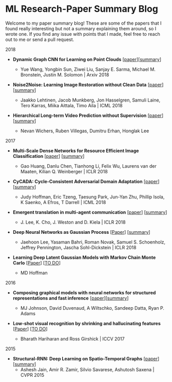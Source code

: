 # ML Research-Paper Summary Blog

Welcome to my paper summary blog! These are some of the papers that I found really interesting but not a summary explaining them around, so I wrote one. If you find any issue with points that I made, feel free to reach out to me or send a pull request.

2018
* **Dynamic Graph CNN for Learning on Point Clouds** [[paper](https://arxiv.org/abs/1801.07829)][[summary](https://github.com/siddsax/PaperSum/blob/master/Summaries/dgcnn.md)]
   * Yue Wang, Yongbin Sun, Ziwei Liu, Sanjay E. Sarma, Michael M. Bronstein, Justin M. Solomon | Arxiv 2018

* **Noise2Noise: Learning Image Restoration without Clean Data** [[paper](https://arxiv.org/pdf/1803.04189.pdf)] [[summary](https://github.com/siddsax/PaperSum/blob/master/Summaries/N2N.md)]
   * Jaakko Lehtinen, Jacob Munkberg, Jon Hasselgren, Samuli Laine, Tero Karras, Miika Aittala, Timo Aila | ICML 2018

* **Hierarchical Long-term Video Prediction without Supervision** [[paper](https://arxiv.org/pdf/1806.04768.pdf)] [[summary](https://github.com/siddsax/PaperSum/blob/master/Summaries/Hltvp.md)]
   * Nevan Wichers, Ruben Villegas, Dumitru Erhan, Honglak Lee

2017
* **Multi-Scale Dense Networks for Resource Efficient Image Classification** [[paper](https://arxiv.org/abs/1703.09844)] [[summary](https://github.com/siddsax/PaperSum/blob/master/Summaries/MSDNet.md)]
  * Gao Huang, Danlu Chen, Tianhong Li, Felix Wu, Laurens van der Maaten, Kilian Q. Weinberger | ICLR 2018

*  **CyCADA: Cycle-Consistent Adversarial Domain Adaptation** [[paper](http://proceedings.mlr.press/v80/hoffman18a/hoffman18a.pdf)] [[summary](https://github.com/siddsax/PaperSum/blob/master/Summaries/Cycada.md)]
   * Judy Hoffman, Eric Tzeng, Taesung Park, Jun-Yan Zhu, Phillip Isola, K Saenko, A Efros, T Darrell | ICML 2018

* **Emergent translation in multi-agent communication** [[paper](https://arxiv.org/pdf/1710.06922.pdf)] [[summary](https://github.com/siddsax/PaperSum/blob/master/Summaries/etmac.md)]
    * J. Lee, K. Cho, J. Weston and D. Kiela | ICLR 2018

* **Deep Neural Networks as Gaussian Process** [[Paper](https://arxiv.org/pdf/1711.00165.pdf)] [[summary](https://github.com/siddsax/PaperSum/blob/master/Summaries/dnngp.md)]
    * Jaehoon Lee, Yasaman Bahri, Roman Novak, Samuel S. Schoenholz, Jeffrey Pennington, Jascha Sohl-Dickstein | ICLR 2018

* **Learning Deep Latent Gaussian Models with Markov Chain Monte Carlo** [[Paper](http://proceedings.mlr.press/v70/hoffman17a.html)] [[TO DO]()]
    * MD Hoffman

2016
* **Composing graphical models with neural networks
for structured representations and fast inference** [[paper](https://arxiv.org/pdf/1603.06277.pdf)][[summary](https://github.com/siddsax/PaperSum/blob/master/Summaries/SVAE.md)]
   * MJ Johnson, David Duvenaud, A Wiltschko, Sandeep Datta, Ryan P. Adams

* **Low-shot visual recognition by shrinking and hallucinating features** [[Paper](https://arxiv.org/pdf/1606.02819.pdf)] [[TO DO]()]
   * Bharath Hariharan and Ross Girshick | ICCV 2017

2015
* **Structural-RNN: Deep Learning on Spatio-Temporal Graphs** [[paper](https://cs.stanford.edu/people/asaxena/papers/structural-rnn-cvpr16-jain-saxena.pdf)] [[summary](https://github.com/siddsax/PaperSum/blob/master/Summaries/srnn.md)]
    * Ashesh Jain, Amir R. Zamir, Silvio Savarese, Ashutosh Saxena | CVPR 2015
